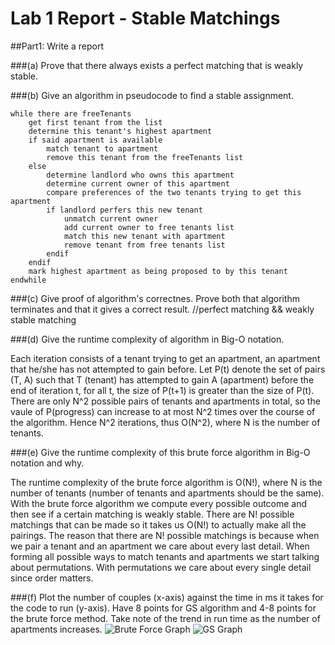 # Lab 1 Report - Stable Matchings

##Part1: Write a report

###(a) Prove that there always exists a perfect matching that is weakly stable.

###(b) Give an algorithm in pseudocode to find a stable assignment.
	
	while there are freeTenants
		get first tenant from the list
		determine this tenant's highest apartment 
		if said apartment is available 
			match tenant to apartment
			remove this tenant from the freeTenants list
		else 
			determine landlord who owns this apartment
			determine current owner of this apartment
			compare preferences of the two tenants trying to get this apartment
			if landlord perfers this new tenant 
				unmatch current owner
				add current owner to free tenants list
				match this new tenant with apartment
				remove tenant from free tenants list
			endif
		endif
		mark highest apartment as being proposed to by this tenant
	endwhile

###(c) Give proof of algorithm's correctnes. Prove both that algorithm terminates and that it gives a correct result.
//perfect matching && weakly stable matching 

###(d) Give the runtime complexity of algorithm in Big-O notation.

Each iteration consists of a tenant trying to get an apartment, an apartment that he/she has not attempted to gain before. Let P(t) denote the set of pairs (T, A) such that T (tenant) has attempted to gain A (apartment) before the end of iteration t, for all t, the size of P(t+1) is greater than the size of P(t). There are only N^2 possible pairs of tenants and apartments in total, so the vaule of P(progress) can increase to at most N^2 times over the course of the algorithm. Hence N^2 iterations, thus O(N^2), where N is the number of tenants.

###(e) Give the runtime complexity of this brute force algorithm in Big-O notation and why.

The runtime complexity of the brute force algorithm is O(N!), where N is the number of tenants (number of tenants and apartments should be the same). With the brute force algorithm we compute every possible outcome and then see if a certain matching is weakly stable. There are N! possible matchings that can be made so it takes us O(N!) to actually make all the pairings. The reason that there are N! possible matchings is because when we pair a tenant and an apartment we care about every last detail. When forming all possible ways to match tenants and apartments we start talking about permutations. With permutations we care about every single detail since order matters.

###(f)  Plot the number of couples (x-axis) against the time in ms it takes for the code to run (y-axis). Have 8 points for GS algorithm and 4-8 points for the brute force method. Take note of the trend in run time as the number of apartments increases.
	![Brute Force Graph](../Lab1Charts/BrutoForce.png)
	![GS Graph](../Lab1Charts/GSSolution.png)
